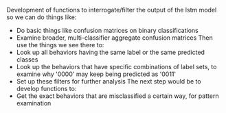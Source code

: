Development of functions to interrogate/filter the output of the lstm model so we can do things like:
- Do basic things like confusion matrices on binary classifications
- Examine broader, multi-classifier aggregate confusion matrices
Then use the things we see there to:
- Look up all behaviors having the same label or the same predicted classes
- Look up the behaviors that have specific combinations of label sets, to examine why '0000' may keep being predicted as '0011'
- Set up these filters for further analysis
The next step would be to develop functions to:
- Get the exact behaviors that are misclassified a certain way, for pattern examination
